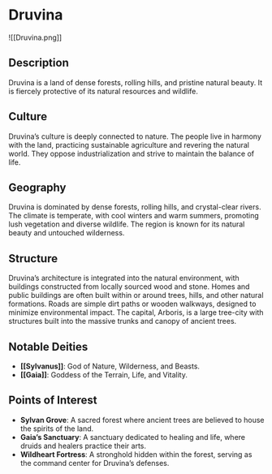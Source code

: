 # Druvina
![[Druvina.png]]
## Description
Druvina is a land of dense forests, rolling hills, and pristine natural beauty. It is fiercely protective of its natural resources and wildlife.
## Culture
Druvina’s culture is deeply connected to nature. The people live in harmony with the land, practicing sustainable agriculture and revering the natural world. They oppose industrialization and strive to maintain the balance of life.
## Geography
Druvina is dominated by dense forests, rolling hills, and crystal-clear rivers. The climate is temperate, with cool winters and warm summers, promoting lush vegetation and diverse wildlife. The region is known for its natural beauty and untouched wilderness.
## Structure
Druvina’s architecture is integrated into the natural environment, with buildings constructed from locally sourced wood and stone. Homes and public buildings are often built within or around trees, hills, and other natural formations. Roads are simple dirt paths or wooden walkways, designed to minimize environmental impact. The capital, Arboris, is a large tree-city with structures built into the massive trunks and canopy of ancient trees.
## Notable Deities
- **[[Sylvanus]]**: God of Nature, Wilderness, and Beasts.
- **[[Gaia]]**: Goddess of the Terrain, Life, and Vitality.
## Points of Interest
- **Sylvan Grove**: A sacred forest where ancient trees are believed to house the spirits of the land.
- **Gaia’s Sanctuary**: A sanctuary dedicated to healing and life, where druids and healers practice their arts.
- **Wildheart Fortress**: A stronghold hidden within the forest, serving as the command center for Druvina’s defenses.
